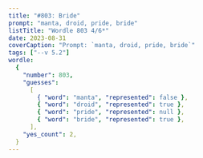 ```yaml
---
title: "#803: Bride"
prompt: "manta, droid, pride, bride"
listTitle: "Wordle 803 4/6*"
date: 2023-08-31
coverCaption: "Prompt: `manta, droid, pride, bride`"
tags: ["--v 5.2"]
wordle:
  {
    "number": 803,
    "guesses":
      [
        { "word": "manta", "represented": false },
        { "word": "droid", "represented": true },
        { "word": "pride", "represented": null },
        { "word": "bride", "represented": true },
      ],
    "yes_count": 2,
  }
---
```

